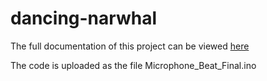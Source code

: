 
# dancing-narwhal

The full documentation of this project can be viewed [here](https://circlespin.github.io/dancing-narwhal/)

The code is uploaded as the file Microphone_Beat_Final.ino


